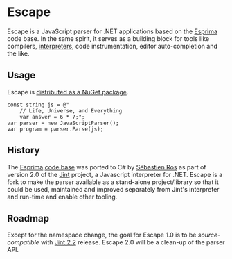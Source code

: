 ﻿# Escape

Escape is a JavaScript parser for .NET applications based on the [Esprima](http://esprima.org/) code base. In the same spirit, it serves as a building block for tools like compilers, [interpreters](https://github.com/sebastienros/jint), code instrumentation, editor auto-completion and the like.

## Usage

Escape is [distributed as a NuGet package](https://www.nuget.org/packages/Escape).
    
    const string js = @"
        // Life, Universe, and Everything
        var answer = 6 * 7;";
    var parser = new JavaScriptParser();
    var program = parser.Parse(js);

## History

The [Esprima](http://esprima.org/) [code base](https://github.com/ariya/esprima/blob/master/esprima.js) was ported to C# by [Sébastien Ros](http://about.me/sebastienros) as part of version 2.0 of the [Jint](https://github.com/sebastienros/jint) project, a Javascript interpreter for .NET. Escape is a fork to make the parser available as a stand-alone project/library so that it could be used, maintained and improved separately from Jint's interpreter and run-time and enable other tooling.

## Roadmap

Except for the namespace change, the goal for Escape 1.0 is to be *source-compatible* with [Jint 2.2](https://www.nuget.org/packages/Jint/2.2.0) release. Escape 2.0 will be a clean-up of the parser API.
